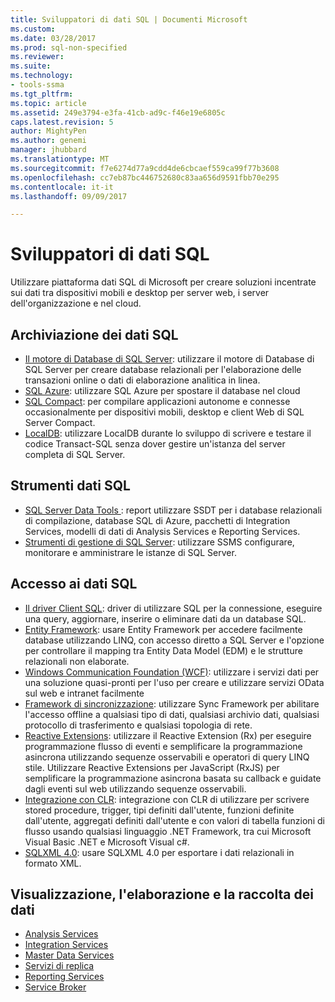 ```yaml
---
title: Sviluppatori di dati SQL | Documenti Microsoft
ms.custom: 
ms.date: 03/28/2017
ms.prod: sql-non-specified
ms.reviewer: 
ms.suite: 
ms.technology:
- tools-ssma
ms.tgt_pltfrm: 
ms.topic: article
ms.assetid: 249e3794-e3fa-41cb-ad9c-f46e19e6805c
caps.latest.revision: 5
author: MightyPen
ms.author: genemi
manager: jhubbard
ms.translationtype: MT
ms.sourcegitcommit: f7e6274d77a9cdd4de6cbcaef559ca99f77b3608
ms.openlocfilehash: cc7eb87bc446752680c83aa656d9591fbb70e295
ms.contentlocale: it-it
ms.lasthandoff: 09/09/2017

---
```

# <a name="sql-data-developer"></a>Sviluppatori di dati SQL
Utilizzare piattaforma dati SQL di Microsoft per creare soluzioni incentrate sui dati tra dispositivi mobili e desktop per server web, i server dell'organizzazione e nel cloud.  

## <a name="sql-data-storage"></a>Archiviazione dei dati SQL
* [Il motore di Database di SQL Server](../database-engine/configure-windows/sql-server-database-engine.md): utilizzare il motore di Database di SQL Server per creare database relazionali per l'elaborazione delle transazioni online o dati di elaborazione analitica in linea. 
* [SQL Azure](https://docs.microsoft.com/azure/sql-database/): utilizzare SQL Azure per spostare il database nel cloud 
* [SQL Compact](https://www.microsoft.com/en-us/download/details.aspx?id=17876): per compilare applicazioni autonome e connesse occasionalmente per dispositivi mobili, desktop e client Web di SQL Server Compact.
* [LocalDB](../database-engine/configure-windows/sql-server-2016-express-localdb.md): utilizzare LocalDB durante lo sviluppo di scrivere e testare il codice Transact-SQL senza dover gestire un'istanza del server completa di SQL Server.

## <a name="sql-data-tools"></a>Strumenti dati SQL
* [SQL Server Data Tools ](../ssdt/download-sql-server-data-tools-ssdt.md) : report utilizzare SSDT per i database relazionali di compilazione, database SQL di Azure, pacchetti di Integration Services, modelli di dati di Analysis Services e Reporting Services.
* [Strumenti di gestione di SQL Server](../ssms/download-sql-server-management-studio-ssms.md): utilizzare SSMS configurare, monitorare e amministrare le istanze di SQL Server.

## <a name="sql-data-access"></a>Accesso ai dati SQL
* [Il driver Client SQL](sql-connection-libraries.md): driver di utilizzare SQL per la connessione, eseguire una query, aggiornare, inserire o eliminare dati da un database SQL.
* [Entity Framework](https://msdn.microsoft.com/library/gg696172.aspx): usare Entity Framework per accedere facilmente database utilizzando LINQ, con accesso diretto a SQL Server e l'opzione per controllare il mapping tra Entity Data Model (EDM) e le strutture relazionali non elaborate. 
* [Windows Communication Foundation (WCF)](https://msdn.microsoft.com/library/dd456779.aspx): utilizzare i servizi dati per una soluzione quasi-pronti per l'uso per creare e utilizzare servizi OData sul web e intranet facilmente
* [Framework di sincronizzazione](https://msdn.microsoft.com/library/jj839436.aspx): utilizzare Sync Framework per abilitare l'accesso offline a qualsiasi tipo di dati, qualsiasi archivio dati, qualsiasi protocollo di trasferimento e qualsiasi topologia di rete.
* [Reactive Extensions](https://msdn.microsoft.com/library/hh242985.aspx): utilizzare il Reactive Extension (Rx) per eseguire programmazione flusso di eventi e semplificare la programmazione asincrona utilizzando sequenze osservabili e operatori di query LINQ stile.  Utilizzare Reactive Extensions per JavaScript (RxJS) per semplificare la programmazione asincrona basata su callback e guidate dagli eventi sul web utilizzando sequenze osservabili.
* [Integrazione con CLR](../relational-databases/clr-integration/common-language-runtime-clr-integration-programming-concepts.md): integrazione con CLR di utilizzare per scrivere stored procedure, trigger, tipi definiti dall'utente, funzioni definite dall'utente, aggregati definiti dall'utente e con valori di tabella funzioni di flusso usando qualsiasi linguaggio .NET Framework, tra cui Microsoft Visual Basic .NET e Microsoft Visual c#. 
* [SQLXML 4.0](../relational-databases/sqlxml/sqlxml-4-0-programming-concepts.md): usare SQLXML 4.0 per esportare i dati relazionali in formato XML.

## <a name="data-collection-processing-and-visualization"></a>Visualizzazione, l'elaborazione e la raccolta dei dati
* [Analysis Services](https://msdn.microsoft.com/library/bb500153.aspx)
* [Integration Services](https://msdn.microsoft.com/library/ms136025.aspx)  
* [Master Data Services](https://msdn.microsoft.com/library/hh230994.aspx)
* [Servizi di replica](https://msdn.microsoft.com/library/ms147384.aspx)
* [Reporting Services](https://msdn.microsoft.com/library/bb522713.aspx)
* [Service Broker](https://msdn.microsoft.com/library/bb522893.aspx)


 

